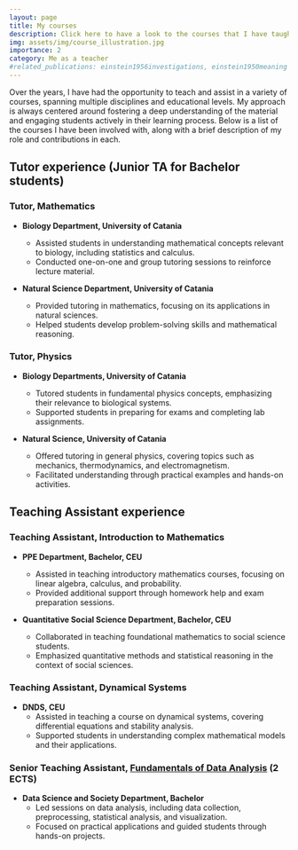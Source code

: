 ```yaml
---
layout: page
title: My courses
description: Click here to have a look to the courses that I have taught over the years
img: assets/img/course_illustration.jpg
importance: 2
category: Me as a teacher
#related_publications: einstein1956investigations, einstein1950meaning
---
```



Over the years, I have had the opportunity to teach and assist in a variety of courses, spanning multiple disciplines and educational levels. My approach is always centered around fostering a deep understanding of the material and engaging students actively in their learning process. Below is a list of the courses I have been involved with, along with a brief description of my role and contributions in each.

## Tutor experience (Junior TA for Bachelor students)

### Tutor, Mathematics
- **Biology Department, University of Catania**
  - Assisted students in understanding mathematical concepts relevant to biology, including statistics and calculus.
  - Conducted one-on-one and group tutoring sessions to reinforce lecture material.

- **Natural Science Department, University of Catania**
  - Provided tutoring in mathematics, focusing on its applications in natural sciences.
  - Helped students develop problem-solving skills and mathematical reasoning.

### Tutor, Physics
- **Biology Departments, University of Catania**
  - Tutored students in fundamental physics concepts, emphasizing their relevance to biological systems.
  - Supported students in preparing for exams and completing lab assignments.

- **Natural Science, University of Catania**
  - Offered tutoring in general physics, covering topics such as mechanics, thermodynamics, and electromagnetism.
  - Facilitated understanding through practical examples and hands-on activities.

## Teaching Assistant experience

### Teaching Assistant, Introduction to Mathematics
- **PPE Department, Bachelor, CEU**
  - Assisted in teaching introductory mathematics courses, focusing on linear algebra, calculus, and probability.
  - Provided additional support through homework help and exam preparation sessions.

- **Quantitative Social Science Department, Bachelor, CEU**
  - Collaborated in teaching foundational mathematics to social science students.
  - Emphasized quantitative methods and statistical reasoning in the context of social sciences.

### Teaching Assistant, Dynamical Systems
- **DNDS, CEU**
  - Assisted in teaching a course on dynamical systems, covering differential equations and stability analysis.
  - Supported students in understanding complex mathematical models and their applications.

### Senior Teaching Assistant, [Fundamentals of Data Analysis](https://leonardodigaetano.github.io/teaching/FDA) (2 ECTS)
- **Data Science and Society Department, Bachelor**
  - Led sessions on data analysis, including data collection, preprocessing, statistical analysis, and visualization.
  - Focused on practical applications and guided students through hands-on projects.


